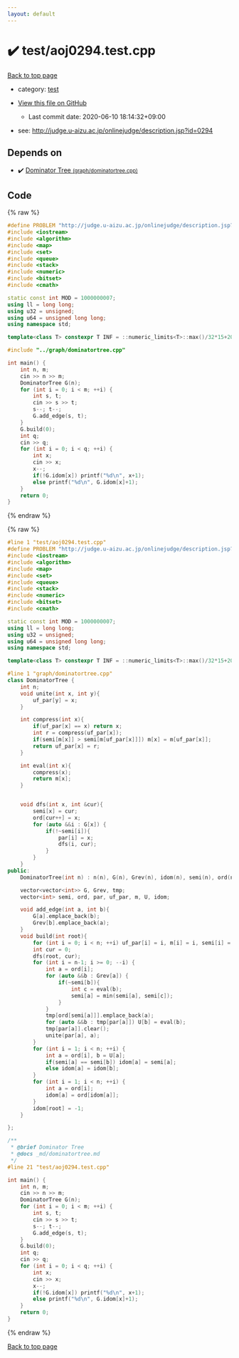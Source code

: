 ```yaml
---
layout: default
---
```


<!-- mathjax config similar to math.stackexchange -->
<script type="text/javascript" async
  src="https://cdnjs.cloudflare.com/ajax/libs/mathjax/2.7.5/MathJax.js?config=TeX-MML-AM_CHTML">
</script>
<script type="text/x-mathjax-config">
  MathJax.Hub.Config({
    TeX: { equationNumbers: { autoNumber: "AMS" }},
    tex2jax: {
      inlineMath: [ ['$','$'] ],
      processEscapes: true
    },
    "HTML-CSS": { matchFontHeight: false },
    displayAlign: "left",
    displayIndent: "2em"
  });
</script>

<script type="text/javascript" src="https://cdnjs.cloudflare.com/ajax/libs/jquery/3.4.1/jquery.min.js"></script>
<script src="https://cdn.jsdelivr.net/npm/jquery-balloon-js@1.1.2/jquery.balloon.min.js" integrity="sha256-ZEYs9VrgAeNuPvs15E39OsyOJaIkXEEt10fzxJ20+2I=" crossorigin="anonymous"></script>
<script type="text/javascript" src="../../assets/js/copy-button.js"></script>
<link rel="stylesheet" href="../../assets/css/copy-button.css" />


# :heavy_check_mark: test/aoj0294.test.cpp

<a href="../../index.html">Back to top page</a>

* category: <a href="../../index.html#098f6bcd4621d373cade4e832627b4f6">test</a>
* <a href="{{ site.github.repository_url }}/blob/master/test/aoj0294.test.cpp">View this file on GitHub</a>
    - Last commit date: 2020-06-10 18:14:32+09:00


* see: <a href="http://judge.u-aizu.ac.jp/onlinejudge/description.jsp?id=0294">http://judge.u-aizu.ac.jp/onlinejudge/description.jsp?id=0294</a>


## Depends on

* :heavy_check_mark: <a href="../../library/graph/dominatortree.cpp.html">Dominator Tree <small>(graph/dominatortree.cpp)</small></a>


## Code

<a id="unbundled"></a>
{% raw %}
```cpp
#define PROBLEM "http://judge.u-aizu.ac.jp/onlinejudge/description.jsp?id=0294"
#include <iostream>
#include <algorithm>
#include <map>
#include <set>
#include <queue>
#include <stack>
#include <numeric>
#include <bitset>
#include <cmath>

static const int MOD = 1000000007;
using ll = long long;
using u32 = unsigned;
using u64 = unsigned long long;
using namespace std;

template<class T> constexpr T INF = ::numeric_limits<T>::max()/32*15+208;

#include "../graph/dominatortree.cpp"

int main() {
    int n, m;
    cin >> n >> m;
    DominatorTree G(n);
    for (int i = 0; i < m; ++i) {
        int s, t;
        cin >> s >> t;
        s--; t--;
        G.add_edge(s, t);
    }
    G.build(0);
    int q;
    cin >> q;
    for (int i = 0; i < q; ++i) {
        int x;
        cin >> x;
        x--;
        if(!G.idom[x]) printf("%d\n", x+1);
        else printf("%d\n", G.idom[x]+1);
    }
    return 0;
}
```
{% endraw %}

<a id="bundled"></a>
{% raw %}
```cpp
#line 1 "test/aoj0294.test.cpp"
#define PROBLEM "http://judge.u-aizu.ac.jp/onlinejudge/description.jsp?id=0294"
#include <iostream>
#include <algorithm>
#include <map>
#include <set>
#include <queue>
#include <stack>
#include <numeric>
#include <bitset>
#include <cmath>

static const int MOD = 1000000007;
using ll = long long;
using u32 = unsigned;
using u64 = unsigned long long;
using namespace std;

template<class T> constexpr T INF = ::numeric_limits<T>::max()/32*15+208;

#line 1 "graph/dominatortree.cpp"
class DominatorTree {
    int n;
    void unite(int x, int y){
        uf_par[y] = x;
    }

    int compress(int x){
        if(uf_par[x] == x) return x;
        int r = compress(uf_par[x]);
        if(semi[m[x]] > semi[m[uf_par[x]]]) m[x] = m[uf_par[x]];
        return uf_par[x] = r;
    }

    int eval(int x){
        compress(x);
        return m[x];
    }


    void dfs(int x, int &cur){
        semi[x] = cur;
        ord[cur++] = x;
        for (auto &&i : G[x]) {
            if(!~semi[i]){
                par[i] = x;
                dfs(i, cur);
            }
        }
    }
public:
    DominatorTree(int n) : n(n), G(n), Grev(n), idom(n), semi(n), ord(n), par(n), uf_par(n), m(n), tmp(n), U(n) {}

    vector<vector<int>> G, Grev, tmp;
    vector<int> semi, ord, par, uf_par, m, U, idom;

    void add_edge(int a, int b){
        G[a].emplace_back(b);
        Grev[b].emplace_back(a);
    }
    void build(int root){
        for (int i = 0; i < n; ++i) uf_par[i] = i, m[i] = i, semi[i] = -1, idom[i] = -1;
        int cur = 0;
        dfs(root, cur);
        for (int i = n-1; i >= 0; --i) {
            int a = ord[i];
            for (auto &&b : Grev[a]) {
                if(~semi[b]){
                    int c = eval(b);
                    semi[a] = min(semi[a], semi[c]);
                }
            }
            tmp[ord[semi[a]]].emplace_back(a);
            for (auto &&b : tmp[par[a]]) U[b] = eval(b);
            tmp[par[a]].clear();
            unite(par[a], a);
        }
        for (int i = 1; i < n; ++i) {
            int a = ord[i], b = U[a];
            if(semi[a] == semi[b]) idom[a] = semi[a];
            else idom[a] = idom[b];
        }
        for (int i = 1; i < n; ++i) {
            int a = ord[i];
            idom[a] = ord[idom[a]];
        }
        idom[root] = -1;
    }

};

/**
 * @brief Dominator Tree
 * @docs _md/dominatortree.md
 */
#line 21 "test/aoj0294.test.cpp"

int main() {
    int n, m;
    cin >> n >> m;
    DominatorTree G(n);
    for (int i = 0; i < m; ++i) {
        int s, t;
        cin >> s >> t;
        s--; t--;
        G.add_edge(s, t);
    }
    G.build(0);
    int q;
    cin >> q;
    for (int i = 0; i < q; ++i) {
        int x;
        cin >> x;
        x--;
        if(!G.idom[x]) printf("%d\n", x+1);
        else printf("%d\n", G.idom[x]+1);
    }
    return 0;
}

```
{% endraw %}

<a href="../../index.html">Back to top page</a>

